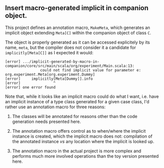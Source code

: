 ## Insert macro-generated implicit in companion object.

This project defines an annotation macro, ``MakeMeta``, which
generates an implicit object extending ``Meta[C]`` within the
companion object of class ``C``.

The object is properly generated as it can be accessed explicitely by
its name, ``meta``, but the compiler does not consider it a candidate
for ``implicitly[Meta[C]]`` as I expected it would:

```
[error] .../implicit-generated-by-macro-in-companion/core/src/main/scala/org/experiment/Main.scala:13:
                could not find implicit value for parameter e: org.experiment.Meta[org.experiment.Dummy]
[error]     implicitly[Meta[Dummy]].info
[error]               ^
[error] one error found
```

Note that, while it looks like an implicit macro could do what I want,
i.e. have an implicit instance of a type class generated for a given
case class, I'd rather use an annotation macro for three reasons:

 1. The classes will be annotated for reasons other than the code
    generation needs presented here.

 2. The annotation macro offers control as to when/where the implicit
    instance is created, which the implicit macro does not: compilation
    of the annotated instance *vs* any location where the implicit is
    looked up.

 3. The annotation macro in the actual project is more complex and
    performs much more involved operations than the toy version
    presented here.

